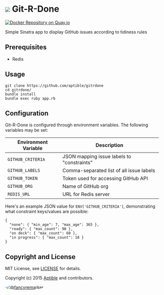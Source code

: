 # ![](https://gravatar.com/avatar/11d3bc4c3163e3d238d558d5c9d98efe?s=64) Git-R-Done

[![Docker Repository on Quay.io](https://quay.io/repository/aptible/redis/status)](https://quay.io/repository/aptible/redis)

Simple Sinatra app to display GitHub issues according to tidiness rules

## Prerequisites

* Redis

## Usage

    git clone https://github.com/aptible/gitrdone
    cd gitrdone/
    bundle install
    bundle exec ruby app.rb

## Configuration

Git-R-Done is configured through environment variables. The following variables may be set:

| Environment Variable | Description |
| -------------------- | ----------- |
| `GITHUB_CRITERIA` | JSON mapping issue labels to "constraints" |
| `GITHUB_LABELS` | Comma-separated list of all issue labels |
| `GITHUB_TOKEN` | Token used for accessing GitHub API |
| `GITHUB_ORG` | Name of GitHub org |
| `REDIS_URL` | URL for Redis server |

Here's an example JSON value for `ENV['GITHUB_CRITERIA']`, demonstrating what constraint keys/values are possible:

    {
      "none": { "min_age": 7, "max_age": 365 },
      "ready": { "max_count": 90 },
      "on deck": { "max_count": 60 },
      "in progress": { "max_count": 18 }
    }

## Copyright and License

MIT License, see [LICENSE](LICENSE.md) for details.

Copyright (c) 2015 [Aptible](https://www.aptible.com) and contributors.

[<img src="https://s.gravatar.com/avatar/f7790b867ae619ae0496460aa28c5861?s=60" style="border-radius: 50%;" alt="@fancyremarker" />](https://github.com/fancyremarker)
